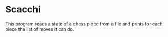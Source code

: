 # Scacchi

This program reads a state of a chess piece from a file and prints for each piece the list of moves it can do.


